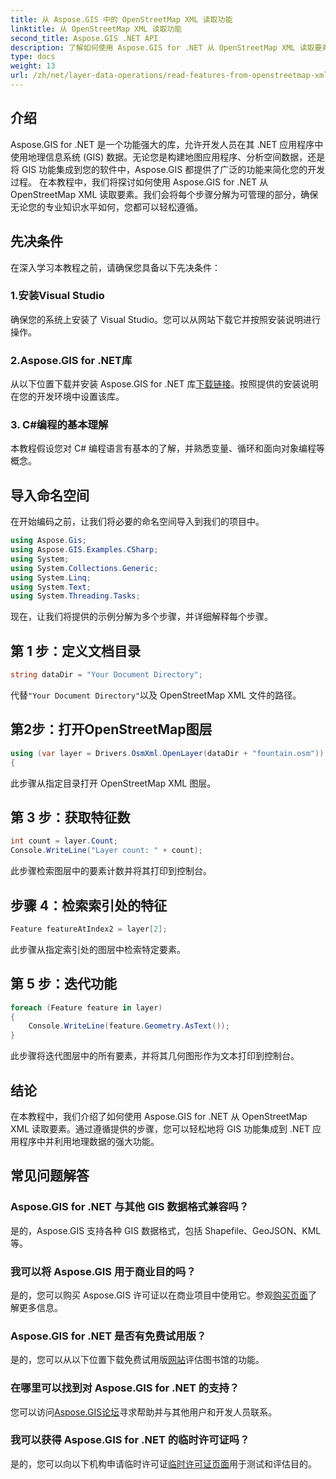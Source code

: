 ```yaml
---
title: 从 Aspose.GIS 中的 OpenStreetMap XML 读取功能
linktitle: 从 OpenStreetMap XML 读取功能
second_title: Aspose.GIS .NET API
description: 了解如何使用 Aspose.GIS for .NET 从 OpenStreetMap XML 读取要素。带有代码示例的分步教程。
type: docs
weight: 13
url: /zh/net/layer-data-operations/read-features-from-openstreetmap-xml/
---
```

## 介绍
Aspose.GIS for .NET 是一个功能强大的库，允许开发人员在其 .NET 应用程序中使用地理信息系统 (GIS) 数据。无论您是构建地图应用程序、分析空间数据，还是将 GIS 功能集成到您的软件中，Aspose.GIS 都提供了广泛的功能来简化您的开发过程。
在本教程中，我们将探讨如何使用 Aspose.GIS for .NET 从 OpenStreetMap XML 读取要素。我们会将每个步骤分解为可管理的部分，确保无论您的专业知识水平如何，您都可以轻松遵循。
## 先决条件
在深入学习本教程之前，请确保您具备以下先决条件：
### 1.安装Visual Studio
确保您的系统上安装了 Visual Studio。您可以从网站下载它并按照安装说明进行操作。
### 2.Aspose.GIS for .NET库
从以下位置下载并安装 Aspose.GIS for .NET 库[下载链接](https://releases.aspose.com/gis/net/)。按照提供的安装说明在您的开发环境中设置该库。
### 3. C#编程的基本理解
本教程假设您对 C# 编程语言有基本的了解，并熟悉变量、循环和面向对象编程等概念。
## 导入命名空间
在开始编码之前，让我们将必要的命名空间导入到我们的项目中。

```csharp
using Aspose.Gis;
using Aspose.GIS.Examples.CSharp;
using System;
using System.Collections.Generic;
using System.Linq;
using System.Text;
using System.Threading.Tasks;
```

现在，让我们将提供的示例分解为多个步骤，并详细解释每个步骤。
## 第 1 步：定义文档目录
```csharp
string dataDir = "Your Document Directory";
```
代替`"Your Document Directory"`以及 OpenStreetMap XML 文件的路径。
## 第2步：打开OpenStreetMap图层
```csharp
using (var layer = Drivers.OsmXml.OpenLayer(dataDir + "fountain.osm"))
{
```
此步骤从指定目录打开 OpenStreetMap XML 图层。
## 第 3 步：获取特征数
```csharp
int count = layer.Count;
Console.WriteLine("Layer count: " + count);
```
此步骤检索图层中的要素计数并将其打印到控制台。
## 步骤 4：检索索引处的特征
```csharp
Feature featureAtIndex2 = layer[2];
```
此步骤从指定索引处的图层中检索特定要素。
## 第 5 步：迭代功能
```csharp
foreach (Feature feature in layer)
{
    Console.WriteLine(feature.Geometry.AsText());
}
```
此步骤将迭代图层中的所有要素，并将其几何图形作为文本打印到控制台。
## 结论
在本教程中，我们介绍了如何使用 Aspose.GIS for .NET 从 OpenStreetMap XML 读取要素。通过遵循提供的步骤，您可以轻松地将 GIS 功能集成到 .NET 应用程序中并利用地理数据的强大功能。
## 常见问题解答
### Aspose.GIS for .NET 与其他 GIS 数据格式兼容吗？
是的，Aspose.GIS 支持各种 GIS 数据格式，包括 Shapefile、GeoJSON、KML 等。
### 我可以将 Aspose.GIS 用于商业目的吗？
是的，您可以购买 Aspose.GIS 许可证以在商业项目中使用它。参观[购买页面](https://purchase.aspose.com/buy)了解更多信息。
### Aspose.GIS for .NET 是否有免费试用版？
是的，您可以从以下位置下载免费试用版[网站](https://releases.aspose.com/)评估图书馆的功能。
### 在哪里可以找到对 Aspose.GIS for .NET 的支持？
您可以访问[Aspose.GIS论坛](https://forum.aspose.com/c/gis/33)寻求帮助并与其他用户和开发人员联系。
### 我可以获得 Aspose.GIS for .NET 的临时许可证吗？
是的，您可以向以下机构申请临时许可证[临时许可证页面](https://purchase.aspose.com/temporary-license/)用于测试和评估目的。